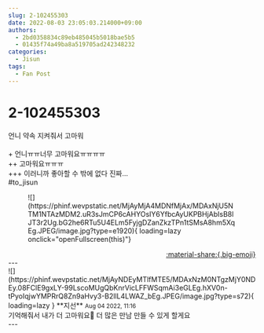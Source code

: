 ```yaml
---
slug: 2-102455303
date: 2022-08-03 23:05:03.214000+09:00
authors:
  - 2bd0358834c89eb485045b5018bae5b5
  - 01435f74a49ba8a519705ad242348232
categories:
  - Jisun
tags:
  - Fan Post
---
```


# 2-102455303

<div class="post-container" markdown="1">
<div class="content-container md-sidebar__scrollwrap" markdown="1">

언니 약속 지켜줘서 고마워<br><br>+ 언니ㅠㅠ너무 고마워요ㅠㅠㅠㅠ<br>++ 고마워요ㅠㅠㅠ<br>+++ 이러니까 좋아할 수 밖에 없다 진짜…<br>\#to_jisun
<figure markdown="1">
![](https://phinf.wevpstatic.net/MjAyMjA4MDNfMjAx/MDAxNjU5NTM1NTAzMDM2.uR3sJmCP6cAHYOsIY6YfbcAyUKPBHjAbIsB8lJT3r2Ug.bG2he6RTu5U4ELm5FyjgDZanZkzTPn1tSMsA8hm5XqEg.JPEG/image.jpg?type=e1920){ loading=lazy onclick="openFullscreen(this)"}
</figure>


</div>
</div>

<div style="text-align: right;" markdown="1">
<a href="https://weverse.io/fromis9/fanpost/2-102455303" style="text-align: right;">:material-share:{.big-emoji}</a>
</div>
---

<div class="comments-container md-sidebar__scrollwrap" markdown="1">
<div class="comment" markdown="1">
<div class='id-container' markdown="1">
![](https://phinf.wevpstatic.net/MjAyNDEyMTlfMTE5/MDAxNzM0NTgzMjY0NDEy.08FClE9gxLY-99LscoMUgQbKnrVicLFFWSqmAi3eGLEg.hXV0n-tPyoIqjwYMPRrQ8Zn9aHvy3-B2llL4LWAZ_bEg.JPEG/image.jpg?type=s72){ loading=lazy }
**<span class="artist">지선</span>** <small>Aug 04 2022, 11:16</small><br>
</div>
<div class='comment-body' markdown="1">
기억해줘서 내가 더 고마워요🥺 더 많은 만남 만들 수 있게 할게요
</div>
</div>
</div>
---
